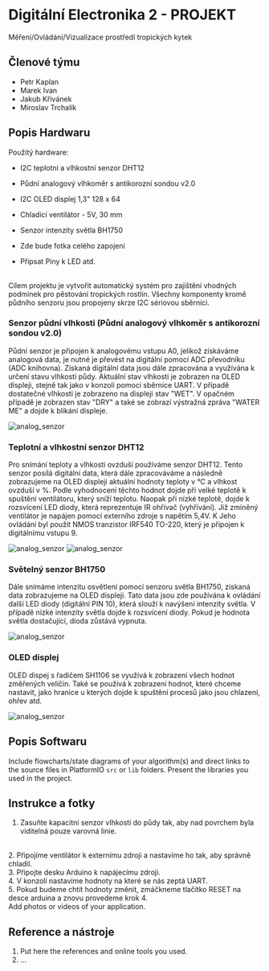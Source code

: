 # Digitální Electronika 2 - PROJEKT
Měření/Ovládání/Vizualizace prostředí tropických kytek

## Členové týmu

* Petr Kaplan
* Marek Ivan
* Jakub Křivánek
* Miroslav Trchalík

## Popis Hardwaru
Použitý hardware:
* I2C teplotní a vlhkostní senzor DHT12
* Půdní analogový vlhkoměr s antikorozní sondou v2.0
* I2C OLED displej 1,3" 128 x 64
* Chladící ventilátor - 5V, 30 mm
* Senzor intenzity světla BH1750

* Zde bude fotka celého zapojení
* Připsat Piny k LED atd.
  
<br>
Cílem projektu je vytvořit automatický systém pro zajištění vhodných podmínek pro pěstování tropických rostlin. Všechny komponenty kromě půdního senzoru jsou propojeny skrze I2C sériovou sběrnici.
<br>

### Senzor půdní vlhkosti (Půdní analogový vlhkoměr s antikorozní sondou v2.0)

Půdní senzor je připojen k analogovému vstupu A0, jelikož získáváme analogová data, je nutné je převést na digitální pomocí ADC převodníku (ADC knihovna). Získaná digitální data jsou dále zpracována a využívána k určení stavu vlhkosti půdy. Aktuální stav vlhkosti je zobrazen na OLED displeji, stejně tak jako v konzoli pomocí sběrnice UART. V případě dostatečné vlhkosti je zobrazeno na displeji stav "WET". V opačném případě je zobrazen stav "DRY" a také se zobrazí výstražná zpráva  "WATER ME" a dojde k blikání displeje.<br>

![analog_senzor](https://github.com/marek8l/DE2_projekt/blob/main/analog_senzor.jpg)

### Teplotní a vlhkostní senzor DHT12

Pro snímání teploty a vlhkosti ovzduší používáme senzor DHT12. Tento senzor posílá digitální data, která dále zpracováváme a následně zobrazujeme na OLED displeji aktuální hodnoty teploty v °C a vlhkost ovzduší v %. Podle vyhodnocení těchto hodnot dojde při velké teplotě k spuštění ventilátoru, který sníží teplotu. Naopak při nízké teplotě, dojde k rozsvícení LED diody, která reprezentuje IR ohřívač (vyhřívání). Již zmíněný ventilátor je napájen pomocí externího zdroje s napětím 5,4V. K Jeho ovládání byl použit NMOS tranzistor IRF540 TO-220, který je připojen k digitálnímu vstupu 9.<br>

![analog_senzor](https://github.com/marek8l/DE2_projekt/blob/main/dht12.jpg)
![analog_senzor](https://github.com/marek8l/DE2_projekt/blob/main/ventil%C3%A1tor.jpg)

### Světelný senzor BH1750

Dále snímáme intenzitu osvětlení pomocí senzoru světla BH1750, získaná data zobrazujeme na OLED displeji. Tato data jsou zde používána k ovládání další LED diody (digitální PIN 10), která slouží k navýšení intenzity světla. V případě nizké intenzity světla dojde k rozsvícení diody. Pokud je hodnota světla dostačující, dioda zůstává vypnuta.<br>

![analog_senzor](https://github.com/marek8l/DE2_projekt/blob/main/bh1750.jpg)

### OLED displej 
OLED dispej s řadičem SH1106 se využívá k zobrazení všech hodnot změřených veličin. Také se používá k zobrazení hodnot, které chceme nastavit, jako hranice u kterých dojde k spuštění procesů jako jsou chlazení, ohřev atd.<br>

![analog_senzor](https://github.com/marek8l/DE2_projekt/blob/main/oled.jpg)

## Popis Softwaru

Include flowcharts/state diagrams of your algorithm(s) and direct links to the source files in PlatformIO `src` or `lib` folders. Present the libraries you used in the project.

## Instrukce a fotky

1. Zasuňte kapacitní senzor vlhkosti do půdy tak, aby nad povrchem byla viditelná pouze varovná linie.
<br>
2. Připojíme ventilátor k externímu zdroji a nastavíme ho tak, aby správně chladil.
<br>
3. Připojte desku Arduino k napájecímu zdroji.
<br>
4. V konzoli nastavíme hodnoty na které se nás zeptá UART.
<br>
5. Pokud budeme chtít hodnoty změnit, zmáčkneme tlačítko RESET na desce arduina a znovu provedeme krok 4.
<br>
 Add photos or videos of your application.

##  Reference a nástroje

1. Put here the references and online tools you used.
2. ...
